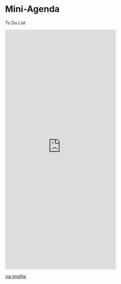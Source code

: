 # Mini-Agenda
To Do List



  
<div style="width:360px;max-width:100%;"><div style="height:0;padding-bottom:216.11%;position:relative;"><iframe width="360" height="778" style="position:absolute;top:0;left:0;width:100%;height:100%;" frameBorder="0" src="https://imgflip.com/embed/4tm2re"></iframe></div><p><a href="https://imgflip.com/gif/4tm2re">via Imgflip</a></p></div>
